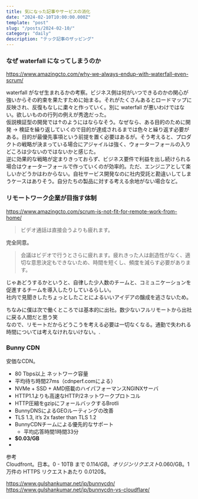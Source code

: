 ```yaml
---
title: 気になった記事やサービスの消化
date: "2024-02-10T10:00:00.000Z"
template: "post"
slug: "/posts/2024-02-10/"
category: "daily"
description: "テック記事のザッピング"
---
```


### なぜ waterfall になってしまうのか

https://www.amazingcto.com/why-we-always-endup-with-waterfall-even-scrum/

waterfall がなぜ生まれるかの考察。ビジネス側は何がいつできるのかの関心が強いからその約束を果たすために始まる。それがたくさんあるとロードマップに反映され、反復もなしに粛々と作っていく。別に waterfall が悪いわけではない。欲しいものの行列の例えが秀逸だった。  
仮説検証型の開発では↑のようにはならなそう。なぜなら、ある目的のために開発 -> 検証を繰り返していくので目的が達成されるまでは色々と繰り返す必要がある。目的が最優先事項という前提を置く必要はあるが。そう考えると、プロダクトの戦略が決まっている場合にアジャイルは強く、ウォーターフォールの入りどころは少ないのではないかと感じた。  
逆に効果的な戦略が定まりきっておらず、ビジネス要件で利益を出し続けられる場合はウォーターフォールで作っていくのが効率的。ただ、エンジニアとして楽しいかどうかはわからない。自社サービス開発なのに社内受託と勘違いしてしまうケースはありそう。自分たちの製品に対する考える余地がない場合など。

### リモートワーク企業が目指す体制

https://www.amazingcto.com/scrum-is-not-fit-for-remote-work-from-home/

> ビデオ通話は直接会うよりも疲れます。

完全同意。

> 会議はビデオで行うとさらに疲れます。疲れきった人は創造性がなく、適切な意思決定もできないため、時間を短くし、頻度を減らす必要があります。

じゃあどうするかというと、自律した少人数のチームと、コミュニケーションを促進するチームを導入したりしているらしい。  
社内で見聞きしたちょっとしたことによるいいアイデアの醸成を逃さないため。

ちなみに僕は次で働くところでは基本的に出社。数少ないフルリモートから出社に戻る人間だと思う笑  
なので、リモートだからどうこうを考える必要は一切なくなる。通勤で失われる時間については考えなけれないけない。.

### Bunny CDN

安価なCDN。

- 80 Tbps以上 ネットワーク容量
- 平均待ち時間27ms（cdnperf.comによる）
- NVMe + SSD + AMD搭載のハイパフォーマンスNGINXサーバ
- HTTP1.1よりも高速なHTTP/2ネットワークプロトコル
- HTTP圧縮をgzipにフォールバックするBrotli
- BunnyDNSによるGEOルーティングの改善
- TLS 1.3, it’s 2x faster than TLS 1.2
- BunnyCDNチームによる優先的なサポート
  - 平均応答時間1時間33分
- **$0.03/GB**
- 
参考  
Cloudfront。日本。0 - 10TB まで 0.114$/GB。オリジンリクエスト 0.060$/GB。1万件の HTTPS リクエストあたり 0.0120$。

https://www.gulshankumar.net/jp/bunnycdn/
https://www.gulshankumar.net/jp/bunnycdn-vs-cloudflare/